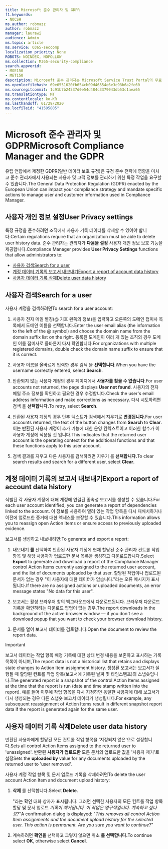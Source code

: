 ```yaml
---
title: Microsoft 준수 관리자 및 GDPR
f1.keywords:
- NOCSH
ms.author: robmazz
author: robmazz
manager: laurawi
audience: Admin
ms.topic: article
ms.service: O365-seccomp
localization_priority: None
ROBOTS: NOINDEX, NOFOLLOW
ms.collection: M365-security-compliance
search.appverid:
- MOE150
- MET150
description: Microsoft 준수 관리자는 Microsoft Service Trust Portal의 무료 워크플로 기반 위험 평가 도구입니다. 준수 관리자를 사용하면 Microsoft 클라우드 서비스와 관련된 규정 준수 활동을 추적, 할당 및 확인할 수 있습니다.
ms.openlocfilehash: 69e6551620fb654cb09d46554e6e3c98b6a2fc60
ms.sourcegitcommit: 1c91b7b24537d0e54d484c3379043db53c1aea65
ms.translationtype: MT
ms.contentlocale: ko-KR
ms.lasthandoff: 01/29/2020
ms.locfileid: "41595805"
---
```

# <a name="microsoft-compliance-manager-and-the-gdpr"></a><span data-ttu-id="da454-104">Microsoft 준수 관리자 및 GDPR</span><span class="sxs-lookup"><span data-stu-id="da454-104">Microsoft Compliance Manager and the GDPR</span></span>

<span data-ttu-id="da454-105">유럽 연합에서 제정한 GDPR(일반 데이터 보호 규정)은 규정 준수 전략에 영향을 미치고 준수 관리자에서 사용되는 사용자 및 고객 정보를 관리하기 위한 특정 작업을 요구할 수 있습니다.</span><span class="sxs-lookup"><span data-stu-id="da454-105">The General Data Protection Regulation (GDPR) enacted by the European Union can impact your compliance strategy and mandate specific actions to manage user and customer information used in Compliance Manager.</span></span>

## <a name="user-privacy-settings"></a><span data-ttu-id="da454-106">사용자 개인 정보 설정</span><span class="sxs-lookup"><span data-stu-id="da454-106">User Privacy settings</span></span>

<span data-ttu-id="da454-107">특정 규정을 준수하려면 조직에서 사용자 기록 데이터를 삭제할 수 있어야 합니다.</span><span class="sxs-lookup"><span data-stu-id="da454-107">Certain regulations require that an organization must be able to delete user history data.</span></span> <span data-ttu-id="da454-108">준수 관리자는 관리자가 **다음을 설정** 사용자 개인 정보 보호 기능을 제공합니다.</span><span class="sxs-lookup"><span data-stu-id="da454-108">Compliance Manager provides **User Privacy Settings** functions that allow administrators to:</span></span>
  
- [<span data-ttu-id="da454-109">사용자 검색</span><span class="sxs-lookup"><span data-stu-id="da454-109">Search for a user</span></span>](#search-for-a-user)
- [<span data-ttu-id="da454-110">계정 데이터 기록의 보고서 내보내기</span><span class="sxs-lookup"><span data-stu-id="da454-110">Export a report of account data history</span></span>](#export-a-report-of-account-data-history)
- [<span data-ttu-id="da454-111">사용자 데이터 기록 삭제</span><span class="sxs-lookup"><span data-stu-id="da454-111">Delete user data history</span></span>](#delete-user-data-history)
  
## <a name="search-for-a-user"></a><span data-ttu-id="da454-112">사용자 검색</span><span class="sxs-lookup"><span data-stu-id="da454-112">Search for a user</span></span>

<span data-ttu-id="da454-113">사용자 계정을 검색하려면</span><span class="sxs-lookup"><span data-stu-id="da454-113">To search for a user account:</span></span>
  
1. <span data-ttu-id="da454-114">사용자 전자 메일 별칭(@ 기호 왼쪽의 정보)을 입력하고 오른쪽의 도메인 접미사 목록에서 도메인 이름을 선택합니다.</span><span class="sxs-lookup"><span data-stu-id="da454-114">Enter the user email alias (the information to the left of the @ symbol) and choose the domain name from the  domain suffix list on the right.</span></span> <span data-ttu-id="da454-115">등록된 도메인이 여러 개 있는 조직의 경우 도메인 이름 접미사로 올바른지 다시 확인합니다.</span><span class="sxs-lookup"><span data-stu-id="da454-115">For organizations with multiple registered domains, double check the domain name suffix to ensure that it is correct.</span></span>

2. <span data-ttu-id="da454-116">사용자 이름을 올바르게 입력한 경우 검색 을 **선택합니다.**</span><span class="sxs-lookup"><span data-stu-id="da454-116">When you have the username correctly entered, select **Search**.</span></span>

3. <span data-ttu-id="da454-117">반환되지 않는 사용자 계정의 경우 페이지에서 **사용자를 찾을 수 없습니다.**</span><span class="sxs-lookup"><span data-stu-id="da454-117">For user accounts not returned, the page displays **User not found**.</span></span> <span data-ttu-id="da454-118">사용자의 전자 메일 주소 정보를 확인하고 필요한 경우 수정합니다.</span><span class="sxs-lookup"><span data-stu-id="da454-118">Check the user's email address information and make corrections as necessary.</span></span> <span data-ttu-id="da454-119">다시 시도하려면 검색 을 **선택합니다.**</span><span class="sxs-lookup"><span data-stu-id="da454-119">To retry, select **Search**.</span></span>

4. <span data-ttu-id="da454-120">반환된 사용자 계정의 경우 단추  텍스트가 검색에서 지우기로 **변경됩니다.**</span><span class="sxs-lookup"><span data-stu-id="da454-120">For user accounts returned, the text of the button changes from **Search** to **Clear**.</span></span> <span data-ttu-id="da454-121">이는 반환된 사용자 계정이 추가 기능에 대한 운영 컨텍스트이고 이러한 함수가 이 사용자 계정에 적용될 것 입니다.</span><span class="sxs-lookup"><span data-stu-id="da454-121">This indicates that the returned user account is the operating context for the additional functions and that these functions apply to this user account.</span></span>

5. <span data-ttu-id="da454-122">검색 결과를 지우고 다른 사용자를 검색하려면 지우기 를 **선택합니다.**</span><span class="sxs-lookup"><span data-stu-id="da454-122">To clear search results and search for a different user, select **Clear**.</span></span>

## <a name="export-a-report-of-account-data-history"></a><span data-ttu-id="da454-123">계정 데이터 기록의 보고서 내보내기</span><span class="sxs-lookup"><span data-stu-id="da454-123">Export a report of account data history</span></span>

<span data-ttu-id="da454-124">식별된 각 사용자 계정에 대해 계정에 연결된 종속성 보고서를 생성할 수 있습니다.</span><span class="sxs-lookup"><span data-stu-id="da454-124">For each user account identified, you can generate a report of dependencies linked to the account.</span></span> <span data-ttu-id="da454-125">이 정보를 사용하여 열려 있는 작업 항목을 다시 재배치하거나 이전에 업로드한 증거에 대한 액세스를 보장할 수 있습니다.</span><span class="sxs-lookup"><span data-stu-id="da454-125">This information allows you to reassign open Action Items or ensure access to previously uploaded evidence.</span></span>
  
 <span data-ttu-id="da454-126">보고서를 생성하고 내보내려면:</span><span class="sxs-lookup"><span data-stu-id="da454-126">To generate and export a report:</span></span>
  
1. <span data-ttu-id="da454-127">내보내기 **를** 선택하여 반환된 사용자 계정에 현재 할당된 준수 관리자 컨트롤 작업 항목 및 해당 사용자가 업로드한 문서 목록을 생성하고 다운로드합니다.</span><span class="sxs-lookup"><span data-stu-id="da454-127">Select **Export** to generate and download a report of the Compliance Manager control Action Items currently assigned to the returned user account, and the list of documents uploaded by that user.</span></span> <span data-ttu-id="da454-128">할당된 작업이나 업로드된 문서가 없는 경우 "이 사용자에 대한 데이터가 없습니다."라는 오류 메시지가 표시됩니다.</span><span class="sxs-lookup"><span data-stu-id="da454-128">If there are no assigned actions or uploaded documents, an error message states "No data for this user".</span></span>

2. <span data-ttu-id="da454-129">보고서는 활성 브라우저 창의 백그라운드에서 다운로드됩니다. 브라우저 다운로드 기록을 확인하려는 다운로드 팝업이 없는 경우.</span><span class="sxs-lookup"><span data-stu-id="da454-129">The report downloads in the background of the active browser window — if you don't see a download popup that you want to check your browser download history.</span></span>

3. <span data-ttu-id="da454-130">문서를 열어 보고서 데이터를 검토합니다.</span><span class="sxs-lookup"><span data-stu-id="da454-130">Open the document to review the report data.</span></span>

> [!IMPORTANT]
> <span data-ttu-id="da454-131">보고서 데이터는 작업 항목 배정 기록에 대한 상태 변경 내용을 보존하고 표시하는 기록 목록이 아니며,</span><span class="sxs-lookup"><span data-stu-id="da454-131">The report data is not a historical list that retains and displays state changes to Action Item assignment history.</span></span> <span data-ttu-id="da454-132">생성된 보고서는 보고서가 실행될 때 할당된 컨트롤 작업 항목(보고서에 기록된 날짜 및 타임스탬프)의 스냅숏입니다.</span><span class="sxs-lookup"><span data-stu-id="da454-132">The generated report is a snapshot of the control Action Items assigned at the time that the report is run (date and time stamp written into the report).</span></span> <span data-ttu-id="da454-133">예를 들어 이후에 작업 항목을 다시 지정하면 동일한 사용자에 대해 보고서가 다시 생성되는 경우 다른 스냅숏 보고서 데이터가 생성됩니다.</span><span class="sxs-lookup"><span data-stu-id="da454-133">For example, any subsequent reassignment of Action Items result in different snapshot report data if the report is generated again for the same user.</span></span>
  
## <a name="delete-user-data-history"></a><span data-ttu-id="da454-134">사용자 데이터 기록 삭제</span><span class="sxs-lookup"><span data-stu-id="da454-134">Delete user data history</span></span>

<span data-ttu-id="da454-135">반환된 사용자에게 할당된 모든 컨트롤 작업 항목을 '지정되지 않은'으로 설정합니다.</span><span class="sxs-lookup"><span data-stu-id="da454-135">Sets all control Action Items assigned to the returned user to 'unassigned'.</span></span> <span data-ttu-id="da454-136">반환된 **사용자가 업로드한** 모든 문서의 업로드한 값을 '사용자 제거'로 설정</span><span class="sxs-lookup"><span data-stu-id="da454-136">Sets the **uploaded by** value for any documents uploaded by the returned user to 'user removed'.</span></span>
  
<span data-ttu-id="da454-137">사용자 계정 작업 항목 및 문서 업로드 기록을 삭제하려면</span><span class="sxs-lookup"><span data-stu-id="da454-137">To delete the user account Action Item and document upload history:</span></span>
  
1. <span data-ttu-id="da454-138">**삭제** 를 선택합니다.</span><span class="sxs-lookup"><span data-stu-id="da454-138">Select **Delete**.</span></span>

    <span data-ttu-id="da454-139">"라는 확인 대화 상자가 표시됩니다. 그러면 선택한 사용자의 모든 컨트롤 작업 항목 할당 및 문서 업로드 *기록이 제거됩니다. 이 작업은 영구적입니다. 계속하고 싶나요?*"</span><span class="sxs-lookup"><span data-stu-id="da454-139">A confirmation dialog is displayed: "*This removes all control Action Item assignments and the document upload history for the selected user. This action is permanent. Are you sure you want to continue?*"</span></span>

2. <span data-ttu-id="da454-140">계속하려면 **확인을** 선택하고 그렇지 않으면 취소 **를 선택합니다.**</span><span class="sxs-lookup"><span data-stu-id="da454-140">To continue select **OK**, otherwise select **Cancel**.</span></span>

